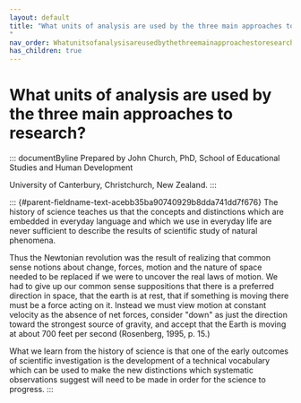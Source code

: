 ```yaml
---
layout: default
title: "What units of analysis are used by the three main approaches to research? 
"
nav_order: Whatunitsofanalysisareusedbythethreemainapproachestoresearch
has_children: true
---
```

# What units of analysis are used by the three main approaches to research? 


::: documentByline
Prepared by John Church, PhD, School of Educational Studies and Human
Development

University of Canterbury, Christchurch, New Zealand.
:::

::: {#parent-fieldname-text-acebb35ba90740929b8dda741dd7f676}
The history of science teaches us that the concepts and distinctions
which are embedded in everyday language and which we use in everyday
life are never sufficient to describe the results of scientific study of
natural phenomena.

Thus the Newtonian revolution was the result of realizing that common
sense notions about change, forces, motion and the nature of space
needed to be replaced if we were to uncover the real laws of motion. We
had to give up our common sense suppositions that there is a preferred
direction in space, that the earth is at rest, that if something is
moving there must be a force acting on it. Instead we must view motion
at constant velocity as the absence of net forces, consider "down" as
just the direction toward the strongest source of gravity, and accept
that the Earth is moving at about 700 feet per second (Rosenberg, 1995,
p. 15.)

What we learn from the history of science is that one of the early
outcomes of scientific investigation is the development of a technical
vocabulary which can be used to make the new distinctions which
systematic observations suggest will need to be made in order for the
science to progress.
:::
